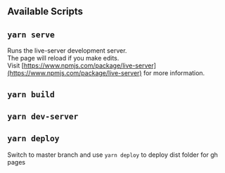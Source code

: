 ## Available Scripts

## `yarn serve`

Runs the live-server development server.<br>
The page will reload if you make edits.<br>
Visit [https://www.npmjs.com/package/live-server](https://www.npmjs.com/package/live-server) for more information.

## `yarn build`


## `yarn dev-server`

## `yarn deploy`
Switch to master branch and use `yarn deploy` to deploy dist folder for gh pages
